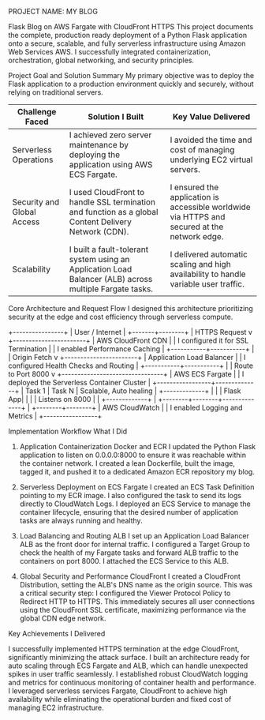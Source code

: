 PROJECT NAME: MY BLOG 

Flask Blog on AWS Fargate with CloudFront HTTPS
This project documents the complete, production ready deployment of a Python Flask application onto a secure, scalable, and fully serverless infrastructure using Amazon Web Services AWS. I successfully integrated containerization, orchestration, global networking, and security principles.

Project Goal and Solution Summary
My primary objective was to deploy the Flask application to a production environment quickly and securely, without relying on traditional servers.

| Challenge Faced            | Solution I Built                                                                 | Key Value Delivered                                                             |
|----------------------------|-------------------------------------------------------------------------------|-------------------------------------------------------------------------------|
| Serverless Operations      | I achieved zero server maintenance by deploying the application using AWS ECS Fargate. | I avoided the time and cost of managing underlying EC2 virtual servers.       |
| Security and Global Access | I used CloudFront to handle SSL termination and function as a global Content Delivery Network (CDN). | I ensured the application is accessible worldwide via HTTPS and secured at the network edge. |
| Scalability                | I built a fault-tolerant system using an Application Load Balancer (ALB) across multiple Fargate tasks. | I delivered automatic scaling and high availability to handle variable user traffic. |



Core Architecture and Request Flow
I designed this architecture prioritizing security at the edge and cost efficiency through serverless compute.

+----------------+
|    User / Internet    |
+-------+--------+
        |
      HTTPS Request
        v
+-----------------------+
|   AWS CloudFront CDN  |
| I configured it for SSL Termination |
| I enabled Performance Caching |
+-----------+-----------+
            |
            | Origin Fetch
            v
+-----------------------+
|   Application Load Balancer   |
| I configured Health Checks and Routing |
+-----------+-----------+
            |
            | Route to Port 8000
            v
+--------------------------------+
|       AWS ECS Fargate        |
| I deployed the Serverless Container Cluster |
+-----------------+--------------+
| Task 1 | Task N | Scalable, Auto healing
| +-------------+ |
| | Flask App| |
| | Listens on 8000 |
| +-------------+ |
+--------+--------+--------------+
         |
+--------+--------+
|   AWS CloudWatch  |
| I enabled Logging and Metrics |
+-----------------+


Implementation Workflow What I Did

1. Application Containerization Docker and ECR
I updated the Python Flask application to listen on 0.0.0.0:8000 to ensure it was reachable within the container network. I created a lean Dockerfile, built the image, tagged it, and pushed it to a dedicated Amazon ECR repository my blog.

2. Serverless Deployment on ECS Fargate
I created an ECS Task Definition pointing to my ECR image. I also configured the task to send its logs directly to CloudWatch Logs. I deployed an ECS Service to manage the container lifecycle, ensuring that the desired number of application tasks are always running and healthy.

3. Load Balancing and Routing ALB
I set up an Application Load Balancer ALB as the front door for internal traffic. I configured a Target Group to check the health of my Fargate tasks and forward ALB traffic to the containers on port 8000. I attached the ECS Service to this ALB.

4. Global Security and Performance CloudFront
I created a CloudFront Distribution, setting the ALB's DNS name as the origin source. This was a critical security step: I configured the Viewer Protocol Policy to Redirect HTTP to HTTPS. This immediately secures all user connections using the CloudFront SSL certificate, maximizing performance via the global CDN edge network.

Key Achievements I Delivered

I successfully implemented HTTPS termination at the edge CloudFront, significantly minimizing the attack surface. I built an architecture ready for auto scaling through ECS Fargate and ALB, which can handle unexpected spikes in user traffic seamlessly. I established robust CloudWatch logging and metrics for continuous monitoring of container health and performance. I leveraged serverless services Fargate, CloudFront to achieve high availability while eliminating the operational burden and fixed cost of managing EC2 infrastructure.
